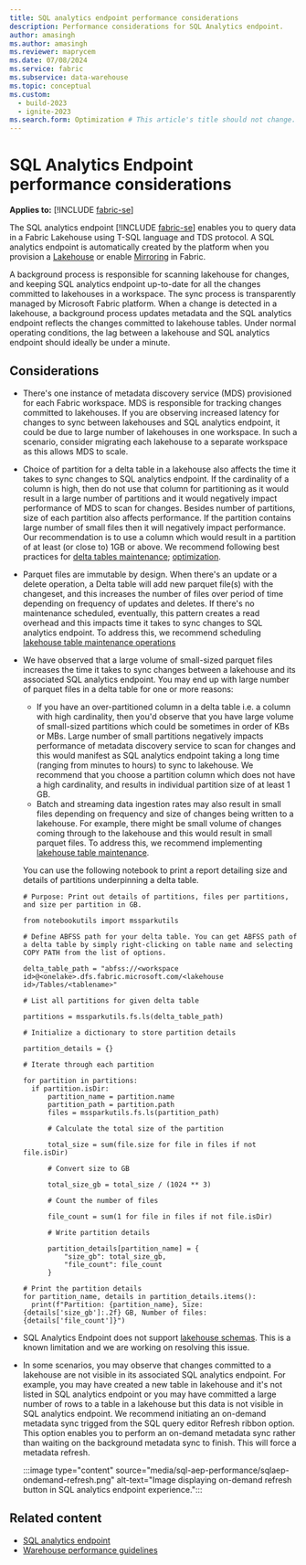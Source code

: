 ```yaml
---
title: SQL analytics endpoint performance considerations
description: Performance considerations for SQL Analytics endpoint.
author: amasingh
ms.author: amasingh
ms.reviewer: maprycem
ms.date: 07/08/2024
ms.service: fabric
ms.subservice: data-warehouse
ms.topic: conceptual
ms.custom:
  - build-2023
  - ignite-2023
ms.search.form: Optimization # This article's title should not change. If so, contact engineering.
---
```

# SQL Analytics Endpoint performance considerations

**Applies to:** [!INCLUDE [fabric-se](includes/applies-to-version/fabric-se.md)]

The SQL analytics endpoint [!INCLUDE [fabric-se](includes/fabric-se.md)] enables you to query data in a Fabric Lakehouse using T-SQL language and TDS protocol. A SQL analytics endpoint is automatically created by the platform when you provision a [Lakehouse](../data-engineering/lakehouse-overview.md) or enable [Mirroring](../database/mirrored-database/overview.md) in Fabric.

A background process is responsible for scanning lakehouse for changes, and keeping SQL analytics endpoint up-to-date for all the changes committed to lakehouses in a workspace. The sync process is transparently managed by Microsoft Fabric platform. When a change is detected in a lakehouse, a background process updates metadata and the SQL analytics endpoint reflects the changes committed to lakehouse tables. Under normal operating conditions, the lag between a lakehouse and SQL analytics endpoint should ideally be under a minute.

## Considerations

- There's one instance of metadata discovery service (MDS) provisioned for each Fabric workspace. MDS is responsible for tracking changes committed to lakehouses. If you are observing increased latency for changes to sync between lakehouses and SQL analytics endpoint, it could be due to large number of lakehouses in one workspace. In such a scenario, consider migrating each lakehouse to a separate workspace as this allows MDS to scale.
- Choice of partition for a delta table in a lakehouse also affects the time it takes to sync changes to SQL analytics endpoint. If the cardinality of a column is high, then do not use that column for partitioning as it would result in a large number of partitions and it would negatively impact performance of MDS to scan for changes. Besides number of partitions, size of each partition also affects performance. If the partition contains large number of small files then it will negatively impact performance. Our recommendation is to use a column which would result in a partition of at least (or close to) 1GB or above. We recommend following best practices for [delta tables maintenance](../data-engineering/lakehouse-table-maintenance.md); [optimization](../data-engineering/delta-optimization-and-v-order.md).
- Parquet files are immutable by design. When there's an update or a delete operation, a Delta table will add new parquet file(s) with the changeset, and this increases the number of files over period of time depending on frequency of updates and deletes. If there's no maintenance scheduled, eventually, this pattern creates a read overhead and this impacts time it takes to sync changes to SQL analytics endpoint. To address this, we recommend scheduling [lakehouse table maintenance operations](../data-engineering/lakehouse-table-maintenance.md#execute-ad-hoc-table-maintenance-on-a-delta-table-using-lakehouse)
- We have observed that a large volume of small-sized parquet files increases the time it takes to sync changes between a lakehouse and its associated SQL analytics endpoint. You may end up with large number of parquet files in a delta table for one or more reasons:
  - If you have an over-partitioned column in a delta table i.e. a column with high cardinality, then you'd observe that you have large volume of small-sized partitions which could be sometimes in order of KBs or MBs. Large number of small partitions negatively impacts performance of metadata discovery service to scan for changes and this would manifest as SQL analytics endpoint taking a long time (ranging from minutes to hours) to sync to lakehouse. We recommend that you choose a partition column which does not have a high cardinality, and results in individual partition size of at least 1 GB.
  - Batch and streaming data ingestion rates may also result in small files depending on frequency and size of changes being written to a lakehouse. For example, there might be small volume of changes coming through to the lakehouse and this would result in small parquet files. To address this, we recommend implementing [lakehouse table maintenance](../data-engineering/lakehouse-table-maintenance.md).
  
  You can use the following notebook to print a report detailing size and details of partitions underpinning a delta table.

  ```{python}
  # Purpose: Print out details of partitions, files per partitions, and size per partition in GB.
  
  from notebookutils import mssparkutils
  
  # Define ABFSS path for your delta table. You can get ABFSS path of a delta table by simply right-clicking on table name and selecting COPY PATH from the list of options.
  
  delta_table_path = "abfss://<workspace id>@<onelake>.dfs.fabric.microsoft.com/<lakehouse id>/Tables/<tablename>"
  
  # List all partitions for given delta table

  partitions = mssparkutils.fs.ls(delta_table_path)
  
  # Initialize a dictionary to store partition details

  partition_details = {}
  
  # Iterate through each partition

  for partition in partitions:
    if partition.isDir:
        partition_name = partition.name
        partition_path = partition.path
        files = mssparkutils.fs.ls(partition_path)
        
        # Calculate the total size of the partition

        total_size = sum(file.size for file in files if not file.isDir)
        
        # Convert size to GB

        total_size_gb = total_size / (1024 ** 3)
        
        # Count the number of files

        file_count = sum(1 for file in files if not file.isDir)
        
        # Write partition details

        partition_details[partition_name] = {
            "size_gb": total_size_gb,
            "file_count": file_count
        }
        
  # Print the partition details
  for partition_name, details in partition_details.items():
    print(f"Partition: {partition_name}, Size: {details['size_gb']:.2f} GB, Number of files: {details['file_count']}")

  ```

- SQL Analytics Endpoint does not support [lakehouse schemas](../data-engineering/lakehouse-schemas.md). This is a known limitation and we are working on resolving this issue.

- In some scenarios, you may observe that changes committed to a lakehouse are not visible in its associated SQL analytics endpoint. For example, you may have created a new table in lakehouse and it's not listed in SQL analytics endpoint or you may have committed a large number of rows to a table in a lakehouse but this data is not visible in SQL analytics endpoint. We recommend initiating an on-demand metadata sync trigged from the SQL query editor Refresh ribbon option. This option enables you to perform an on-demand metadata sync rather than waiting on the background metadata sync to finish. This will force a metadata refresh.
  
  :::image type="content" source="media/sql-aep-performance/sqlaep-ondemand-refresh.png" alt-text="Image displaying on-demand refresh button in SQL analytics endpoint experience.":::

## Related content

- [SQL analytics endpoint](get-started-lakehouse-sql-analytics-endpoint.md)
- [Warehouse performance guidelines](guidelines-warehouse-performance.md)

